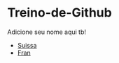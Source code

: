 # Treino-de-Github

Adicione seu nome aqui tb!

- [Suissa](https://github.com/suissa)
- [Fran](https://github.com/fpchemical)